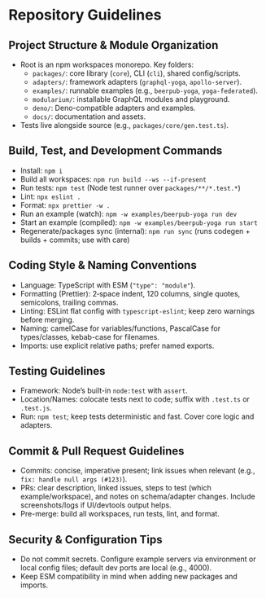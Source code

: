 # Repository Guidelines

## Project Structure & Module Organization
- Root is an npm workspaces monorepo. Key folders:
  - `packages/`: core library (`core`), CLI (`cli`), shared config/scripts.
  - `adapters/`: framework adapters (`graphql-yoga`, `apollo-server`).
  - `examples/`: runnable examples (e.g., `beerpub-yoga`, `yoga-federated`).
  - `modularium/`: installable GraphQL modules and playground.
  - `deno/`: Deno-compatible adapters and examples.
  - `docs/`: documentation and assets.
- Tests live alongside source (e.g., `packages/core/gen.test.ts`).

## Build, Test, and Development Commands
- Install: `npm i`
- Build all workspaces: `npm run build --ws --if-present`
- Run tests: `npm test` (Node test runner over `packages/**/*.test.*`)
- Lint: `npx eslint .`
- Format: `npx prettier -w .`
- Run an example (watch): `npm -w examples/beerpub-yoga run dev`
- Start an example (compiled): `npm -w examples/beerpub-yoga run start`
- Regenerate/packages sync (internal): `npm run sync` (runs codegen + builds + commits; use with care)

## Coding Style & Naming Conventions
- Language: TypeScript with ESM (`"type": "module"`).
- Formatting (Prettier): 2‑space indent, 120 columns, single quotes, semicolons, trailing commas.
- Linting: ESLint flat config with `typescript-eslint`; keep zero warnings before merging.
- Naming: camelCase for variables/functions, PascalCase for types/classes, kebab-case for filenames.
- Imports: use explicit relative paths; prefer named exports.

## Testing Guidelines
- Framework: Node’s built-in `node:test` with `assert`.
- Location/Names: colocate tests next to code; suffix with `.test.ts` or `.test.js`.
- Run: `npm test`; keep tests deterministic and fast. Cover core logic and adapters.

## Commit & Pull Request Guidelines
- Commits: concise, imperative present; link issues when relevant (e.g., `fix: handle null args (#123)`).
- PRs: clear description, linked issues, steps to test (which example/workspace), and notes on schema/adapter changes. Include screenshots/logs if UI/devtools output helps.
- Pre-merge: build all workspaces, run tests, lint, and format.

## Security & Configuration Tips
- Do not commit secrets. Configure example servers via environment or local config files; default dev ports are local (e.g., 4000).
- Keep ESM compatibility in mind when adding new packages and imports.
